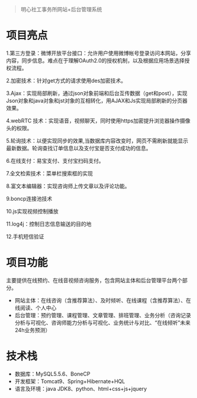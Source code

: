 > 明心社工事务所网站+后台管理系统

# 项目亮点

1.第三方登录：微博开放平台接口：允许用户使用微博帐号登录访问本网站，分享内容，同步信息。难点在于理解OAuth2.0的授权机制，以及根据应用场景选择授权流程。

2.加密技术：针对get方式的请求使用des加密技术。

3.Ajax：实现局部刷新，通过json对象前端和后台互传数据（get和post），实现Json对象和java对象和jst对象的互相转化，用AJAX和Js实现局部刷新的分页器效果。

4.webRTC 技术：实现语音，视频聊天，同时使用https加密提升浏览器操作摄像头的权限。

5.轮询技术：以便实现同步的效果,当数据库内容改变时，网页不需刷新就能显示最新数据。轮询查找订单信息以及支付宝是否支付成功的信息。

6.在线支付：易宝支付、支付宝扫码支付。

7.全文检索技术：菜单栏搜索框的实现

8.富文本编辑器：实现咨询师上传文章以及评论功能。

9.boncp连接池技术

10.js实现视频控制播放

11.log4j：控制日志信息输送的目的地

12.手机短信验证

# 项目功能

主要提供在线预约、在线音视频咨询服务，包含网站主体和后台管理平台两个部分。

* 网站主体：在线咨询（含推荐算法）、及时倾听、在线课程（含推荐算法）、在线阅读、个人中心
* 后台管理：预约管理、课程管理、文章管理、排班管理、业务分析（咨询记录分析与可视化、咨询师能力分析与可视化、业务统计与对比、“在线倾听”未来24h业务预测）

# 技术栈

* 数据库：MySQL5.5.6、BoneCP
* 开发框架：Tomcat9、Spring+Hibernate+HQL
* 语言及环境：java JDK8、python、html+css+js+jquery

